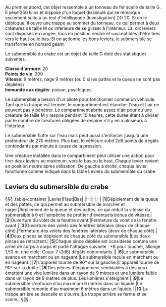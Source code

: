 Au premier abord, cet objet ressemble à un tonneau de fer scellé de taille G. Il pèse 250 kilos et dispose d'un loquet dissimulé qui se remarque seulement suite à un test d'Intelligence (Investigation) DD 20. Si on le débloque, il ouvre une trappe au sommet du tonneau, ce qui permet à deux créatures de taille M ou inférieure de se glisser à l'intérieur. Là, dix leviers sont disposés en rangée, tous en position neutre et susceptibles d'être tirés vers le haut ou le bas. Si on actionne les bons leviers, le submersible se transforme en homard géant.

Le submersible du crabe est un objet de taille G doté des statistiques suivantes.

**Classe d'armure**: 20  
**Points de vie**: 200  
**Vitesse**: 9 mètres, nage 9 mètres (ou 0 si les pattes et la queue ne sont pas dépliées)  
**Immunité aux dégâts**: poison, psychiques

Le submersible a besoin d'un pilote pour fonctionner comme un véhicule. Tant que la trappe est fermée, le compartiment est étanche: l'eau et l'air ne peuvent pas y pénétrer. Le compartiment abrite assez d'air pour qu'une créature de taille M y respire pendant 10 heures, cette durée étant à diviser par le nombre de créatures obligées de respirer s'il y en a plusieurs à l'intérieur.

Le submersible flotte sur l'eau mais peut aussi s'enfoncer jusqu'à une profondeur de 270 mètres. Plus bas, le véhicule subit 2d6 points de dégâts contondants par minute à cause de la pression.

Une créature installée dans le compartiment peut utiliser une action pour tirer deux leviers au maximum, vers le bas ou le haut. Chaque levier revient en position neutre après utilisation. De gauche à droite, chaque levier fonctionne comme indiqué dans la table Leviers du submersible du crabe.

## Leviers du submersible du crabe
§§§ .table-container
|Levier|Haut|Bas|
|:-:|:-|:-|
|**1**|Déploiement de la queue et des pattes, ce qui permet au submersible de marcher et nager.|Repliement de la queue et des pattes, ce qui réduit la vitesse du submersible à 0 et l'empêche de profiter d'éventuels bonus de vitesse.|
|**2**|Ouverture du volet de la fenêtre avant.|Fermeture du volet de la fenêtre avant.|
|**3**|Ouverture des volets des fenêtres latérales (deux de chaque côté).|Fermeture des volets des fenêtres latérales (deux de chaque côté).|
|**4**|Deux pinces se déploient de chaque côté du submersible.|Les deux pinces se rétractent.|
|**5**|Chaque pince dépliée est considérée comme une arme de corps à corps et porte l'attaque suivante : +8 pour toucher, allonge 1,50 m, une cible. Coup: 7 (2d6) dégâts contondants.||
|**6**|Le submersible avance en marchant ou en nageant.|Le submersible recule en marchant ou en nageant.|
|**7**|L'appareil tourne de 90° sur la gauche.|L'appareil tourne de 90° sur la droite.|
|**8**|Des pièces d'équipement semblables à des yeux émettent une vive lumière dans un rayon de 9 mètres et une lumière faible dans un rayon de 9 mètres de plus.|Les lumières s'éteignent.|
|**9**|Le submersible s'enfonce d'au maximum 6 mètres dans un liquide.|Le submersible remonte d'au maximum 6 mètres dans un liquide.|
|**10**|La trappe arrière se descelle et s'ouvre.|La trappe arrière se ferme et se scelle.|
§§§
